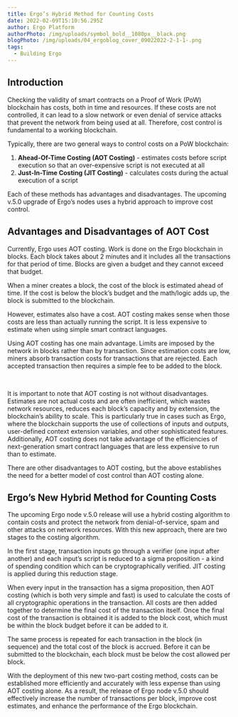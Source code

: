 ```yaml
---
title: Ergo’s Hybrid Method for Counting Costs
date: 2022-02-09T15:10:56.295Z
author: Ergo Platform
authorPhoto: /img/uploads/symbol_bold__1080px__black.png
blogPhoto: /img/uploads/04_ergoblog_cover_09022022-2-1-1-.png
tags:
  - Building Ergo
---
```

<!--StartFragment-->

## Introduction

Checking the validity of smart contracts on a Proof of Work (PoW) blockchain has costs, both in time and resources. If these costs are not controlled, it can lead to a slow network or even denial of service attacks that prevent the network from being used at all. Therefore, cost control is fundamental to a working blockchain.  



Typically, there are two general ways to control costs on a PoW blockchain:



1. **Ahead-Of-Time Costing (AOT Costing)** - estimates costs before script execution so that an over-expensive script is not executed at all
2. **Just-In-Time Costing (JIT Costing)** - calculates costs during the actual execution of a script

Each of these methods has advantages and disadvantages. The upcoming v.5.0 upgrade of Ergo’s nodes uses a hybrid approach to improve cost control.

## Advantages and Disadvantages of AOT Cost

Currently, Ergo uses AOT costing. Work is done on the Ergo blockchain in blocks. Each block takes about 2 minutes and it includes all the transactions for that period of time. Blocks are given a budget and they cannot exceed that budget. 

When a miner creates a block, the cost of the block is estimated ahead of time. If the cost is below the block’s budget and the math/logic adds up, the block is submitted to the blockchain.

However, estimates also have a cost. AOT costing makes sense when those costs are less than actually running the script. It is less expensive to estimate when using simple smart contract languages.

Using AOT costing has one main advantage. Limits are imposed by the network in blocks rather than by transaction. Since estimation costs are low, miners absorb transaction costs for transactions that are rejected. Each accepted transaction then requires a simple fee to be added to the block.

 

It is important to note that AOT costing is not without disadvantages. Estimates are not actual costs and are often inefficient, which wastes network resources, reduces each block’s capacity and by extension, the blockchain’s ability to scale. This is particularly true in cases such as Ergo, where the blockchain supports the use of collections of inputs and outputs, user-defined context extension variables, and other sophisticated features. Additionally, AOT costing does not take advantage of the efficiencies of next-generation smart contract languages that are less expensive to run than to estimate. 

There are other disadvantages to AOT costing, but the above establishes the need for a better model of cost control than AOT costing alone.

## Ergo’s New Hybrid Method for Counting Costs

The upcoming Ergo node v.5.0 release will use a hybrid costing algorithm to contain costs and protect the network from denial-of-service, spam and other attacks on network resources. With this new approach, there are two stages to the costing algorithm. 

In the first stage, transaction inputs go through a verifier (one input after another) and each input’s script is reduced to a sigma proposition - a kind of spending condition which can be cryptographically verified. JIT costing is applied during this reduction stage. 

When every input in the transaction has a sigma proposition, then AOT costing (which is both very simple and fast) is used to calculate the costs of all cryptographic operations in the transaction. All costs are then added together to determine the final cost of the transaction itself. Once the final cost of the transaction is obtained it is added to the block cost, which must be within the block budget before it can be added to it.

The same process is repeated for each transaction in the block (in sequence) and the total cost of the block is accrued. Before it can be submitted to the blockchain, each block must be below the cost allowed per block. 

With the deployment of this new two-part costing method, costs can be established more efficiently and accurately with less expense than using AOT costing alone. As a result, the release of Ergo node v.5.0 should effectively increase the number of transactions per block, improve cost estimates, and enhance the performance of the Ergo blockchain.



<!--EndFragment-->
